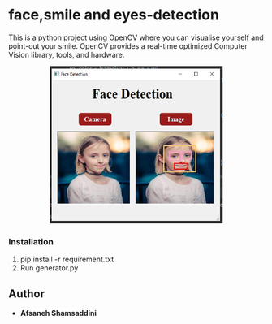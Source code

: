 # face,smile and eyes-detection
This is a python project using OpenCV where you can visualise yourself and point-out your smile. OpenCV provides a real-time optimized Computer Vision library, tools, and hardware.
<p align="center">
   <img width="340" height="310"src="image/face.png">
</p>

### Installation
1. pip install -r requirement.txt
2. Run generator.py

## Author
* **Afsaneh Shamsaddini**
